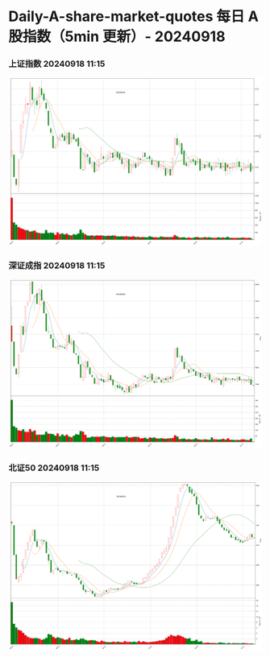 
# Daily-A-share-market-quotes 每日 A 股指数（5min 更新）- 20240918

### 上证指数 20240918 11:15
![](./fig/2024/9/20240918-sh000001.png)

### 深证成指 20240918 11:15
![](./fig/2024/9/20240918-sz399001.png)

### 北证50 20240918 11:15
![](./fig/2024/9/20240918-bj899050.png)
